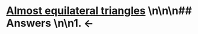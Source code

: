 # [Almost equilateral triangles](https://projecteuler.net/problem=94) \n\n\n## Answers \n\n1. &larr;
